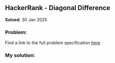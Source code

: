 ## HackerRank - Diagonal Difference

**Solved**: 30 Jan 2025

### Problem:

Find a link to the full problem specification [here](https://www.hackerrank.com/challenges/three-month-preparation-kit-diagonal-difference/problem)

### My solution:
